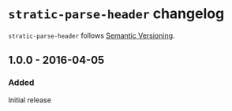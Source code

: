 # `stratic-parse-header` changelog

`stratic-parse-header` follows [Semantic Versioning][1].

## 1.0.0 - 2016-04-05

### Added

Initial release

 [1]: http://semver.org/
